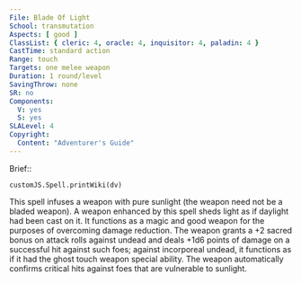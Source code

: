 ```yaml
---
File: Blade Of Light
School: transmutation
Aspects: [ good ]
ClassList: { cleric: 4, oracle: 4, inquisitor: 4, paladin: 4 }
CastTime: standard action
Range: touch
Targets: one melee weapon
Duration: 1 round/level
SavingThrow: none
SR: no
Components:
  V: yes
  S: yes
SLALevel: 4
Copyright:
  Content: "Adventurer's Guide"
---
```

Brief:: 

```dataviewjs
customJS.Spell.printWiki(dv)
```

This spell infuses a weapon with pure sunlight (the weapon need not be a bladed weapon). A weapon enhanced by this spell sheds light as if daylight had been cast on it. It functions as a magic and good weapon for the purposes of overcoming damage reduction. The weapon grants a +2 sacred bonus on attack rolls against undead and deals +1d6 points of damage on a successful hit against such foes; against incorporeal undead, it functions as if it had the ghost touch weapon special ability. The weapon automatically confirms critical hits against foes that are vulnerable to sunlight.
